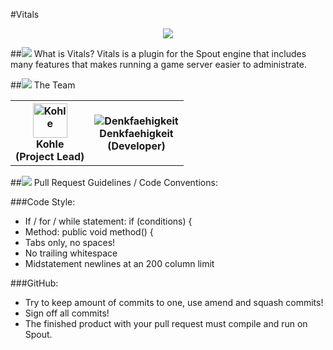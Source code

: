 #Vitals
<center>
<img src="https://dl.dropbox.com/u/35876967/VolumetricPixels/logo.png">
</center>


##<img src="https://dl.dropbox.com/u/35876967/VolumetricPixels/smallsquare.png"> What is Vitals?
Vitals is a plugin for the Spout engine that includes many features that makes running a game server easier to administrate.

##<img src="https://dl.dropbox.com/u/35876967/VolumetricPixels/smallsquare.png"> The Team
<table>
	<tr>
		<th><img src="https://dl.dropbox.com/u/35876967/fancykohlewhitebg.png" width="55" height="55" alt="Kohle" title="Kohle"/><br/>Kohle<br>(Project Lead)</th>
		<th><img src="https://en.gravatar.com/userimage/29837749/a5bf1842093967471dc0bf067f1c724d.png?size=55" alt="Denkfaehigkeit" title="DrAgonmoray"/><br/>Denkfaehigkeit<br>(Developer)</th>
	</tr>
</table>

##<img src="https://dl.dropbox.com/u/35876967/VolumetricPixels/smallsquare.png"> Pull Request Guidelines / Code Conventions:

###Code Style:

* If / for / while statement: if (conditions) {
* Method: public void method() {
* Tabs only, no spaces!
* No trailing whitespace
* Midstatement newlines at an 200 column limit

###GitHub:

* Try to keep amount of commits to one, use amend and squash commits!
* Sign off all commits!
* The finished product with your pull request must compile and run on Spout.